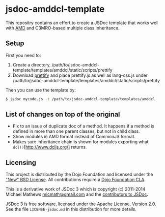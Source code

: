 # jsdoc-amddcl-template

This repositry contains an effort to create a JSDoc template that works well with [AMD](https://github.com/amdjs/amdjs-api/wiki/AMD) and C3MRO-based multiple class inheritance.

## Setup

First you need to:

1. Create a directory, /path/to/jsdoc-amddcl-template/templates/amddcl/static/scripts/prettify
2. Download [prettify](https://code.google.com/p/google-code-prettify/) and place prettify.js as well as lang-css.js under /path/to/jsdoc-amddcl-template/templates/amddcl/static/scripts/prettify

Then you can use the template by:

```sh
$ jsdoc mycode.js -t /path/to/jsdoc-amddcl-template/templates/amddcl
```

## List of changes on top of the original

* Fix to an issue of duplicate doc of a method.
  It happens if a method is defined in more than one parent classes, but not in child class.
* Show modules in AMD format instead of CommonJS format.
* Makes sure inheritance chain is shown for modules exporting what `dcl()`[http://www.dcljs.org/] returns.

## Licensing

This project is distributed by the Dojo Foundation and licensed under the ["New" BSD License](./LICENSE).
All contributions require a [Dojo Foundation CLA](http://dojofoundation.org/about/claForm).

This is a derivative work of JSDoc 3 which is copyright (c) 2011-2014 Michael Mathews <micmath@gmail.com> and the
[contributors to JSDoc](https://github.com/jsdoc3/jsdoc/graphs/contributors).

JSDoc 3 is free software, licensed under the Apache License, Version 2.0. See
the file `LICENSE-jsdoc.md` in this distribution for more details.
